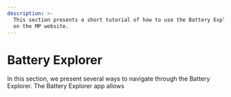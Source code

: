 ```yaml
---
description: >-
  This section presents a short tutorial of how to use the Battery Explorer app
  on the MP website.
---
```


# Battery Explorer

In this section, we present several ways to navigate through the Battery Explorer. The Battery Explorer app allows&#x20;
